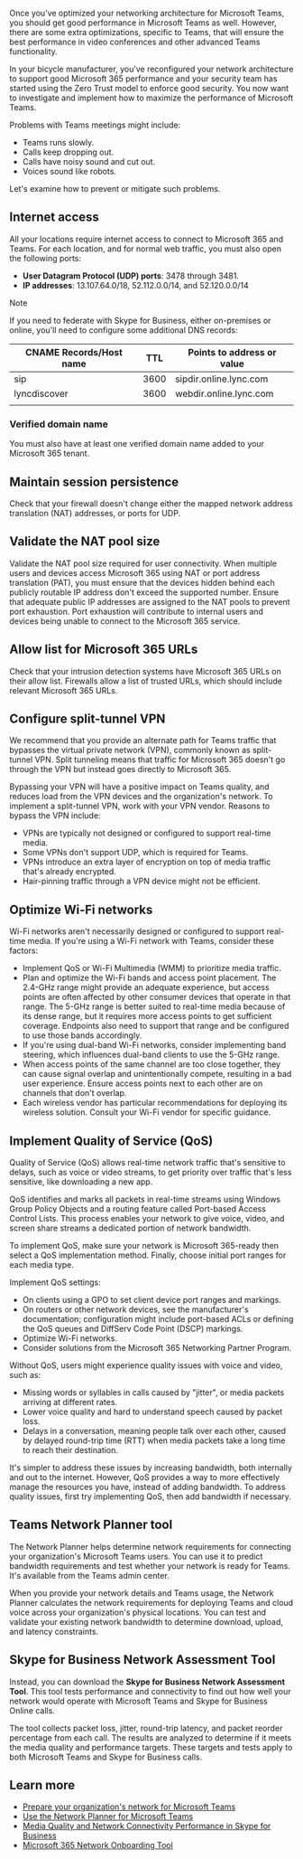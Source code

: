 Once you’ve optimized your networking architecture for Microsoft Teams, you should get good performance in Microsoft Teams as well. However, there are some extra optimizations, specific to Teams, that will ensure the best performance in video conferences and other advanced Teams functionality.

In your bicycle manufacturer, you’ve reconfigured your network architecture to support good Microsoft 365 performance and your security team has started using the Zero Trust model to enforce good security. You now want to investigate and implement how to maximize the performance of Microsoft Teams. 

Problems with Teams meetings might include:

- Teams runs slowly.
- Calls keep dropping out.
- Calls have noisy sound and cut out.
- Voices sound like robots.

Let's examine how to prevent or mitigate such problems.

## Internet access

All your locations require internet access to connect to Microsoft 365 and Teams. For each location, and for normal web traffic, you must also open the following ports:

- **User Datagram Protocol (UDP) ports**: 3478 through 3481.
- **IP addresses**: 13.107.64.0/18, 52.112.0.0/14, and 52.120.0.0/14

> [!NOTE]
> If you need to federate with Skype for Business, either on-premises or online, you'll need to configure some additional DNS records:
>
> | **CNAME Records/Host name** | **TTL** | **Points to address or value** |
> | --- | --- | --- |
> | sip | 3600 | sipdir.online.lync.com |
> | lyncdiscover | 3600 | webdir.online.lync.com |
> | | |

### Verified domain name

You must also have at least one verified domain name added to your Microsoft 365 tenant.

## Maintain session persistence

Check that your firewall doesn't change either the mapped network address translation (NAT) addresses, or ports for UDP.

## Validate the NAT pool size

Validate the NAT pool size required for user connectivity. When multiple users and devices access Microsoft 365 using NAT or port address translation (PAT), you must ensure that the devices hidden behind each publicly routable IP address don't exceed the supported number. Ensure that adequate public IP addresses are assigned to the NAT pools to prevent port exhaustion. Port exhaustion will contribute to internal users and devices being unable to connect to the Microsoft 365 service.

## Allow list for Microsoft 365 URLs

Check that your intrusion detection systems have Microsoft 365 URLs on their allow list. Firewalls allow a list of trusted URLs, which should include relevant Microsoft 365 URLs.

## Configure split-tunnel VPN

We recommend that you provide an alternate path for Teams traffic that bypasses the virtual private network (VPN), commonly known as split-tunnel VPN. Split tunneling means that traffic for Microsoft 365 doesn't go through the VPN but instead goes directly to Microsoft 365.

Bypassing your VPN will have a positive impact on Teams quality, and reduces load from the VPN devices and the organization's network. To implement a split-tunnel VPN, work with your VPN vendor. Reasons to bypass the VPN include:

- VPNs are typically not designed or configured to support real-time media.
- Some VPNs don't support UDP, which is required for Teams.
- VPNs introduce an extra layer of encryption on top of media traffic that's already encrypted.
- Hair-pinning traffic through a VPN device might not be efficient.

## Optimize Wi-Fi networks

Wi-Fi networks aren't necessarily designed or configured to support real-time media. If you're using a Wi-Fi network with Teams, consider these factors:

- Implement QoS or Wi-Fi Multimedia (WMM) to prioritize media traffic.
- Plan and optimize the Wi-Fi bands and access point placement. The 2.4-GHz range might provide an adequate experience, but access points are often affected by other consumer devices that operate in that range. The 5-GHz range is better suited to real-time media because of its dense range, but it requires more access points to get sufficient coverage. Endpoints also need to support that range and be configured to use those bands accordingly.
- If you're using dual-band Wi-Fi networks, consider implementing band steering, which influences dual-band clients to use the 5-GHz range.
- When access points of the same channel are too close together, they can cause signal overlap and unintentionally compete, resulting in a bad user experience. Ensure access points next to each other are on channels that don't overlap.
- Each wireless vendor has particular recommendations for deploying its wireless solution. Consult your Wi-Fi vendor for specific guidance.

## Implement Quality of Service (QoS)

Quality of Service (QoS) allows real-time network traffic that's sensitive to delays, such as voice or video streams, to get priority over traffic that's less sensitive, like downloading a new app.

QoS identifies and marks all packets in real-time streams using Windows Group Policy Objects and a routing feature called Port-based Access Control Lists. This process enables your network to give voice, video, and screen share streams a dedicated portion of network bandwidth.

To implement QoS, make sure your network is Microsoft 365-ready then select a QoS implementation method. Finally, choose initial port ranges for each media type.

Implement QoS settings:

- On clients using a GPO to set client device port ranges and markings.
- On routers or other network devices, see the manufacturer's documentation; configuration might include port-based ACLs or defining the QoS queues and DiffServ Code Point (DSCP) markings.
- Optimize Wi-Fi networks.
- Consider solutions from the Microsoft 365 Networking Partner Program.

Without QoS, users might experience quality issues with voice and video, such as:

- Missing words or syllables in calls caused by "jitter", or media packets arriving at different rates.
- Lower voice quality and hard to understand speech caused by packet loss.
- Delays in a conversation, meaning people talk over each other, caused by delayed round-trip time (RTT) when media packets take a long time to reach their destination.

It's simpler to address these issues by increasing bandwidth, both internally and out to the internet. However, QoS provides a way to more effectively manage the resources you have, instead of adding bandwidth. To address quality issues, first try implementing QoS, then add bandwidth if necessary.

## Teams Network Planner tool

The Network Planner helps determine network requirements for connecting your organization's Microsoft Teams users. You can use it to predict bandwidth requirements and test whether your network is ready for Teams. It's available from the Teams admin center.

When you provide your network details and Teams usage, the Network Planner calculates the network requirements for deploying Teams and cloud voice across your organization's physical locations. You can test and validate your existing network bandwidth to determine download, upload, and latency constraints.

## Skype for Business Network Assessment Tool

Instead, you can download the **Skype for Business Network Assessment Tool**. This tool tests performance and connectivity to find out how well your network would operate with Microsoft Teams and Skype for Business Online calls.

The tool collects packet loss, jitter, round-trip latency, and packet reorder percentage from each call. The results are analyzed to determine if it meets the media quality and performance targets. These targets and tests apply to both Microsoft Teams and Skype for Business calls.

## Learn more

- [Prepare your organization's network for Microsoft Teams](https://docs.microsoft.com/microsoftteams/prepare-network)
- [Use the Network Planner for Microsoft Teams](https://docs.microsoft.com/microsoftteams/network-planner)
- [Media Quality and Network Connectivity Performance in Skype for Business](https://docs.microsoft.com/SkypeForBusiness/optimizing-your-network/media-quality-and-network-connectivity-performance)
- [Microsoft 365 Network Onboarding Tool](https://connectivity.office.com/)